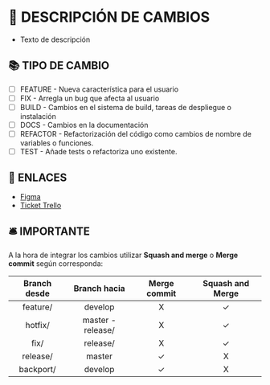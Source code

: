 # 📝 DESCRIPCIÓN DE CAMBIOS 

<!-- OBLIGATORIO -->
<!-- Por favor incluya un resumen de los cambios realizados. -->

- Texto de descripción

## 📚 TIPO DE CAMBIO 

<!-- OBLIGATORIO -->
<!-- Por favor incluya un resumen de los cambios realizados. -->

- [ ] FEATURE - Nueva característica para el usuario
- [ ] FIX - Arregla un bug que afecta al usuario
- [ ] BUILD - Cambios en el sistema de build, tareas de despliegue o instalación
- [ ] DOCS - Cambios en la documentación
- [ ] REFACTOR - Refactorización del código como cambios de nombre de variables o funciones.
- [ ] TEST - Añade tests o refactoriza uno existente.

## 🔗 ENLACES

<!-- OPCIONAL -->
<!-- Por favor incluya enlace de Figma, Jira, etc en caso de tenerlos. -->

- [Figma](https://..)
- [Ticket Trello](https://..)

## 🛎 IMPORTANTE

A la hora de integrar los cambios utilizar **Squash and merge** o **Merge commit** según corresponda:

| Branch desde |   Branch hacia    | Merge commit | Squash and Merge |
| :----------: | :---------------: | :----------: | :--------------: |
|   feature/   |      develop      |      X       |        ✓         |
|   hotfix/    | master - release/ |      X       |        ✓         |
|     fix/     |     release/      |      X       |        ✓         |
|   release/   |      master       |      ✓       |        X         |
|  backport/   |      develop      |      ✓       |        X         |


